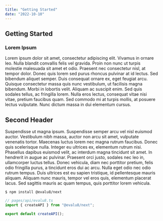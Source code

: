 ```yaml
---
title: "Getting Started"
date: "2022-10-10"
---
```


## Getting Started

### Lorem Ipsum

Lorem ipsum dolor sit amet, consectetur adipiscing elit. Vivamus in ornare leo. Nulla blandit convallis felis vel gravida. Proin non nunc ut turpis molestie malesuada sit amet et odio. Praesent nec consectetur nisl, at tempor dolor. Donec quis lorem sed purus rhoncus pulvinar at id lectus. Sed bibendum aliquet semper. Duis consequat ornare ex, eget feugiat arcu. Quisque consectetur massa quis nunc vestibulum, ut facilisis magna bibendum. Morbi in lobortis velit. Aliquam ac suscipit enim. Sed quis sodales tellus, ac fringilla lorem. Nulla eros lectus, consequat vitae nisi vitae, pretium faucibus quam. Sed commodo mi at turpis mollis, at posuere lectus vulputate. Nunc dictum massa in dui elementum cursus.

## Second Header

Suspendisse ut magna ipsum. Suspendisse semper arcu vel nisl euismod auctor. Vestibulum nibh massa, auctor non arcu sit amet, vulputate venenatis tortor. Maecenas luctus lorem nec magna rutrum faucibus. Donec quis scelerisque nulla. Integer eu ultrices ex, elementum rutrum nisi. Phasellus dapibus euismod velit, ac interdum magna tincidunt sit amet. In hendrerit in augue ac pulvinar. Praesent orci justo, sodales nec leo in, ullamcorper luctus tellus. Donec vehicula, diam nec porttitor pretium, felis odio fringilla purus, a tincidunt eros dui ac arcu. Nulla eget odio nec odio rutrum tempus. Duis ultrices est eu sapien tristique, id pellentesque mauris aliquam. Aliquam nunc mauris, tempor vel eros quis, elementum placerat lacus. Sed sagittis mauris ac quam tempus, quis porttitor lorem vehicula.

```shell
$ npm install @evalu8/next
```

```ts
// pages/api/evalu8.ts
import { createAPI } from "@evalu8/next";

export default createAPI();
```
